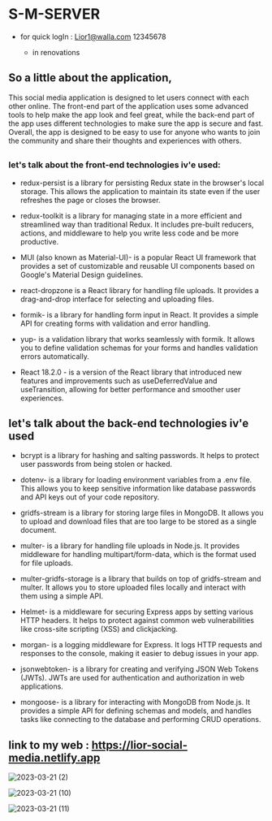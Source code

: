 # S-M-SERVER


+ for quick logIn : 
Lior1@walla.com
12345678


  + in renovations

## So a little about the application,
This social media application is designed to let users connect with each other online. The front-end part of the application uses some advanced tools to help make the app look and feel great, while the back-end part of the app uses different technologies to make sure the app is secure and fast. Overall, the app is designed to be easy to use for anyone who wants to join the community and share their thoughts and experiences with others.

##

### let's talk about the front-end technologies iv'e used:

+ redux-persist is a library for persisting Redux state in the browser's local storage. This allows the application to maintain its state even if the user refreshes the page or closes the browser.

+ redux-toolkit is a library for managing state in a more efficient and streamlined way than traditional Redux. It includes pre-built reducers, actions, and middleware to help you write less code and be more productive.

+ MUI (also known as Material-UI)- is a popular React UI framework that provides a set of customizable and reusable UI components based on Google's Material Design guidelines.

+ react-dropzone is a React library for handling file uploads. It provides a drag-and-drop interface for selecting and uploading files.

+ formik- is a library for handling form input in React. It provides a simple API for creating forms with validation and error handling.

+ yup- is a validation library that works seamlessly with formik. It allows you to define validation schemas for your forms and handles validation errors automatically.

+ React 18.2.0 - is a version of the React library that introduced new features and improvements such as useDeferredValue and useTransition, allowing for better performance and smoother user experiences.

## let's talk about the back-end technologies iv'e used


+ bcrypt is a library for hashing and salting passwords. It helps to protect user passwords from being stolen or hacked.

+ dotenv- is a library for loading environment variables from a .env file. This allows you to keep sensitive information like database passwords and API keys out of your code repository.

+ gridfs-stream is a library for storing large files in MongoDB. It allows you to upload and download files that are too large to be stored as a single document.

+ multer- is a library for handling file uploads in Node.js. It provides middleware for handling multipart/form-data, which is the format used for file uploads.

+ multer-gridfs-storage is a library that builds on top of gridfs-stream and multer. It allows you to store uploaded files locally and interact with them using a simple API.

+ Helmet- is a middleware for securing Express apps by setting various HTTP headers. It helps to protect against common web vulnerabilities like cross-site scripting (XSS) and clickjacking.

+ morgan- is a logging middleware for Express. It logs HTTP requests and responses to the console, making it easier to debug issues in your app.

+ jsonwebtoken- is a library for creating and verifying JSON Web Tokens (JWTs). JWTs are used for authentication and authorization in web applications.

+ mongoose- is a library for interacting with MongoDB from Node.js. It provides a simple API for defining schemas and models, and handles tasks like connecting to the database and performing CRUD operations.



## link to my web : https://lior-social-media.netlify.app

![2023-03-21 (2)](https://user-images.githubusercontent.com/102303153/226618706-47a509bd-a4b0-40d4-a85a-a28f6101ff09.png)

![2023-03-21 (10)](https://user-images.githubusercontent.com/102303153/226632831-b690a11f-e400-40f1-bde7-5da96b904d12.png)

![2023-03-21 (11)](https://user-images.githubusercontent.com/102303153/226632870-c83c7b21-7eb4-475f-ad36-fcb72a1a0743.png)




